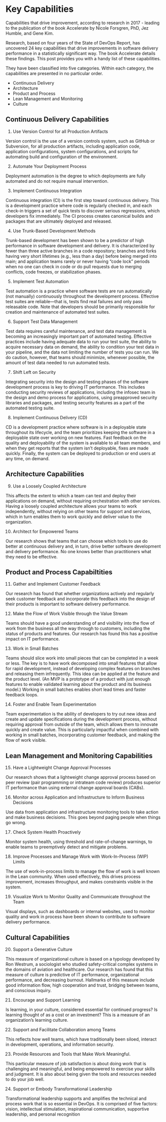 # Key Capabilities

Capabilities that drive improvement, according to research in 2017 - leading to the publication of the book Accelerate by Nicole Forsgren, PhD, Jez Humble, and Gene Kim.

Research, based on four years of the State of DevOps Report, has uncovered 24 key capabilities that drive improvements in software delivery performance in a statistically significant way. The book Accelerate details these findings. This post provides you with a handy list of these capabilities.

They have been classified into five categories. Within each category, the capabilities are presented in no particular order.

- Continuous Delivery
- Architecture
- Product and Process
- Lean Management and Monitoring
- Culture


## Continuous Delivery Capabilities

1. Use Version Control for all Production Artifacts

Version control is the use of a version controls system, such as GitHub or Subversion, for all production artifacts, including application code, application configurations, system configurations, and scripts for automating build and configuration of the environment. 

2. Automate Your Deployment Process

Deployment automation is the degree to which deployments are fully automated and do not require manual intervention. 

3. Implement Continuous Integration

Continuous integration (CI) is the first step toward continuous delivery. This is a development practice where code is regularly checked in, and each check-in triggers a set of quick tests to discover serious regressions, which developers fix immediately. The CI process creates canonical builds and packages that are ultimately deployed and released. 

4. Use Trunk-Based Development Methods

Trunk-based development has been shown to be a predictor of high performance in software development and delivery. It is characterized by fewer than three active branches in a code repository; branches and forks having very short lifetimes (e.g., less than a day) before being merged into main; and application teams rarely or never having “code lock” periods when no one can check in code or do pull requests due to merging conflicts, code freezes, or stabilization phases. 

5. Implement Test Automation

Test automation is a practice where software tests are run automatically (not manually) continuously throughout the development process. Effective test suites are reliable—that is, tests find real failures and only pass releasable code. Note that developers should be primarily responsible for creation and maintenance of automated test suites. 

6. Support Test Data Management

Test data requires careful maintenance, and test data management is becoming an increasingly important part of automated testing. Effective practices include having adequate data to run your test suite, the ability to acquire necessary data on demand, the ability to condition your test data in your pipeline, and the data not limiting the number of tests you can run. We do caution, however, that teams should minimize, whenever possible, the amount of test data needed to run automated tests. 

7. Shift Left on Security

Integrating security into the design and testing phases of the software development process is key to driving IT performance. This includes conducting security reviews of applications, including the infosec team in the design and demo process for applications, using preapproved security libraries and packages, and testing security features as a part of the automated testing suite. 

8. Implement Continuous Delivery (CD)

CD is a development practice where software is in a deployable state throughout its lifecycle, and the team prioritizes keeping the software in a deployable state over working on new features. Fast feedback on the quality and deployability of the system is available to all team members, and when they get reports that the system isn’t deployable, fixes are made quickly. Finally, the system can be deployed to production or end users at any time, on demand. 

## Architecture Capabilities

9. Use a Loosely Coupled Architecture

This affects the extent to which a team can test and deploy their applications on demand, without requiring orchestration with other services. Having a loosely coupled architecture allows your teams to work independently, without relying on other teams for support and services, which in turn enables them to work quickly and deliver value to the organization.

10. Architect for Empowered Teams

Our research shows that teams that can choose which tools to use do better at continuous delivery and, in turn, drive better software development and delivery performance. No one knows better than practitioners what they need to be effective.

## Product and Process Capabiltities

11. Gather and Implement Customer Feedback

Our research has found that whether organizations actively and regularly seek customer feedback and incorporate this feedback into the design of their products is important to software delivery performance.

12. Make the Flow of Work Visible through the Value Stream

Teams should have a good understanding of and visibility into the flow of work from the business all the way through to customers, including the status of products and features. Our research has found this has a positive impact on IT performance. 

13. Work in Small Batches

Teams should slice work into small pieces that can be completed in a week or less. The key is to have work decomposed into small features that allow for rapid development, instead of developing complex features on branches and releasing them infrequently. This idea can be applied at the feature and the product level. (An MVP is a prototype of a product with just enough features to enable validated learning about the product and its business model.) Working in small batches enables short lead times and faster feedback loops. 

14. Foster and Enable Team Experimentation 

Team experimentation is the ability of developers to try out new ideas and create and update specifications during the development process, without requiring approval from outside of the team, which allows them to innovate quickly and create value. This is particularly impactful when combined with working in small batches, incorporating customer feedback, and making the flow of work visible.

## Lean Management and Monitoring Capabilities

15. Have a Lightweight Change Approval Processes

Our research shows that a lightweight change approval process based on peer review (pair programming or intrateam code review) produces superior IT performance than using external change approval boards (CABs). 

16. Monitor across Application and Infrastructure to Inform Business Decisions

Use data from application and infrastructure monitoring tools to take action and make business decisions. This goes beyond paging people when things go wrong.

17. Check System Health Proactively

Monitor system health, using threshold and rate-of-change warnings, to enable teams to preemptively detect and mitigate problems.

18. Improve Processes and Manage Work with Work-In-Process (WIP) Limits

The use of work-in-process limits to manage the flow of work is well known in the Lean community. When used effectively, this drives process improvement, increases throughput, and makes constraints visible in the system.

19. Visualize Work to Monitor Quality and Communicate throughout the Team

Visual displays, such as dashboards or internal websites, used to monitor quality and work in process have been shown to contribute to software delivery performance. 

## Cultural Capabilities

20. Support a Generative Culture

This measure of organizational culture is based on a typology developed by Ron Westrum, a sociologist who studied safety-critical complex systems in the domains of aviation and healthcare. Our research has found that this measure of culture is predictive of IT performance, organizational performance, and decreasing burnout. Hallmarks of this measure include good information flow, high cooperation and trust, bridging between teams, and conscious inquiry.

21. Encourage and Support Learning

Is learning, in your culture, considered essential for continued progress? Is learning thought of as a cost or an investment? This is a measure of an organization’s learning culture.

22. Support and Facilitate Collaboration among Teams

This reflects how well teams, which have traditionally been siloed, interact in development, operations, and information security. 

23. Provide Resources and Tools that Make Work Meaningful.

This particular measure of job satisfaction is about doing work that is challenging and meaningful, and being empowered to exercise your skills and judgment. It is also about being given the tools and resources needed to do your job well. 

24. Support or Embody Transformational Leadership

Transformational leadership supports and amplifies the technical and process work that is so essential in DevOps. It is comprised of five factors: vision, intellectual stimulation, inspirational communication, supportive leadership, and personal recognition
